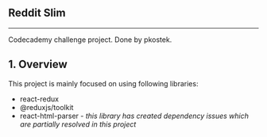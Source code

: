 ## Reddit Slim
---
Codecademy challenge project. Done by pkostek.

## 1. Overview

 This project is mainly focused on using following libraries:
- react-redux
- @reduxjs/toolkit
- react-html-parser - *this library has created dependency issues which are partially resolved in this project*

